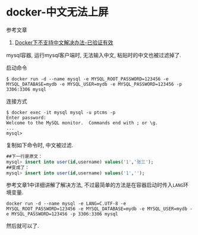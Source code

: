 # docker-中文无法上屏

参考文章

1. [Docker下不支持中文解决办法-已验证有效](https://www.jianshu.com/p/ecf13d88534b)

mysql容器, 运行mysql客户端时, 无法输入中文, 粘贴时的中文也被过滤掉了.

启动命令

```
$ docker run -d --name mysql -e MYSQL_ROOT_PASSWORD=123456 -e MYSQL_DATABASE=mydb -e MYSQL_USER=mydb -e MYSQL_PASSWORD=123456 -p 3306:3306 mysql
```

连接方式

```
$ docker exec -it mysql mysql -u ptcms -p
Enter password:
Welcome to the MySQL monitor.  Commands end with ; or \g.
...
mysql>
```

复制如下命令时, 中文被过滤.

```sql
##下一行是原文：
mysql> insert into user(id,username) values('1','张三');
##变成了：
mysql> insert into user(id,username) values('1','');
```

参考文章1中详细讲解了解决方法, 不过最简单的方法是在容器启动时传入`LANG`环境变量.

```
docker run -d --name mysql -e LANG=C.UTF-8 -e MYSQL_ROOT_PASSWORD=123456 -e MYSQL_DATABASE=mydb -e MYSQL_USER=mydb -e MYSQL_PASSWORD=123456 -p 3306:3306 mysql
```

然后就可以了.
